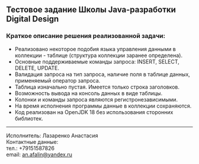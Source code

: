 ## Тестовое задание Школы Java-разработки Digital Design

### Краткое описание решения реализованной задачи:
+ Реализовано некоторое подобия языка управления данными в коллекции - таблице (структура коллекции заранее определена).  
+ Основные поддерживаемые команды запроса: INSERT, SELECT, DELETE, UPDATE.  
+ Валидация запроса на тип запроса, наличие поля в таблице данных, применяемый оператор запроса.
+ Таблица изначально пустая. Имеется только строка заголовков.
+ Возможность вывода на консоль данных в виде таблицы.
+ Колонки и команды запроса являются регистронезависимыми.
+ На время исполнения программы данные в коллекции сохраняются.
+ Код реализован на OpenJDK 18 без использования сторонних библиотек. 


___
Исполнитель: Лазаренко Анастасия  
Контактные данные:  
тел.: +79151587826  
email: an.afalin@yandex.ru
